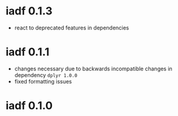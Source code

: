  # iadf 0.1.3

 - react to deprecated features in dependencies

 # iadf 0.1.1
 
 - changes necessary due to backwards incompatible changes in dependency `dplyr 1.0.0`
 - fixed formatting issues
 
 # iadf 0.1.0

